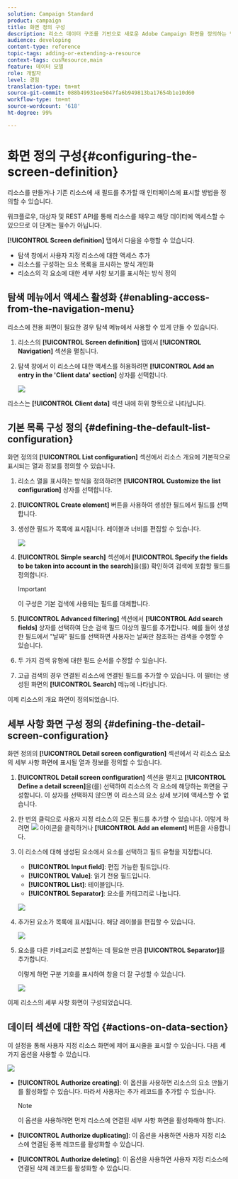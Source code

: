 ```yaml
---
solution: Campaign Standard
product: campaign
title: 화면 정의 구성
description: 리소스 데이터 구조를 기반으로 새로운 Adobe Campaign 화면을 정의하는 방법을 알아봅니다.
audience: developing
content-type: reference
topic-tags: adding-or-extending-a-resource
context-tags: cusResource,main
feature: 데이터 모델
role: 개발자
level: 경험
translation-type: tm+mt
source-git-commit: 088b49931ee5047fa6b949813ba17654b1e10d60
workflow-type: tm+mt
source-wordcount: '618'
ht-degree: 99%

---
```



# 화면 정의 구성{#configuring-the-screen-definition}

리소스를 만들거나 기존 리소스에 새 필드를 추가할 때 인터페이스에 표시할 방법을 정의할 수 있습니다.

워크플로우, 대상자 및 REST API를 통해 리소스를 채우고 해당 데이터에 액세스할 수 있으므로 이 단계는 필수가 아닙니다.

**[!UICONTROL Screen definition]** 탭에서 다음을 수행할 수 있습니다.

* 탐색 창에서 사용자 지정 리소스에 대한 액세스 추가
* 리소스를 구성하는 요소 목록을 표시하는 방식 개인화
* 리소스의 각 요소에 대한 세부 사항 보기를 표시하는 방식 정의

## 탐색 메뉴에서 액세스 활성화 {#enabling-access-from-the-navigation-menu}

리소스에 전용 화면이 필요한 경우 탐색 메뉴에서 사용할 수 있게 만들 수 있습니다.

1. 리소스의 **[!UICONTROL Screen definition]** 탭에서 **[!UICONTROL Navigation]** 섹션을 펼칩니다.
1. 탐색 창에서 이 리소스에 대한 액세스를 허용하려면 **[!UICONTROL Add an entry in the 'Client data' section]** 상자를 선택합니다.

   ![](assets/schema_extension_19.png)

리소스는 **[!UICONTROL Client data]** 섹션 내에 하위 항목으로 나타납니다.

## 기본 목록 구성 정의 {#defining-the-default-list-configuration}

화면 정의의 **[!UICONTROL List configuration]** 섹션에서 리소스 개요에 기본적으로 표시되는 열과 정보를 정의할 수 있습니다.

1. 리소스 열을 표시하는 방식을 정의하려면 **[!UICONTROL Customize the list configuration]** 상자를 선택합니다.
1. **[!UICONTROL Create element]** 버튼을 사용하여 생성한 필드에서 필드를 선택합니다.
1. 생성한 필드가 목록에 표시됩니다. 레이블과 너비를 편집할 수 있습니다.

   ![](assets/schema_extension_20.png)

1. **[!UICONTROL Simple search]** 섹션에서 **[!UICONTROL Specify the fields to be taken into account in the search]**&#x200B;을(를) 확인하여 검색에 포함할 필드를 정의합니다.

   >[!IMPORTANT]
   >
   >이 구성은 기본 검색에 사용되는 필드를 대체합니다.

1. **[!UICONTROL Advanced filtering]** 섹션에서 **[!UICONTROL Add search fields]** 상자를 선택하여 단순 검색 필드 이상의 필드를 추가합니다. 예를 들어 생성한 필드에서 &quot;날짜&quot; 필드를 선택하면 사용자는 날짜만 참조하는 검색을 수행할 수 있습니다.
1. 두 가지 검색 유형에 대한 필드 순서를 수정할 수 있습니다.
1. 고급 검색의 경우 연결된 리소스에 연결된 필드를 추가할 수 있습니다. 이 필터는 생성된 화면의 **[!UICONTROL Search]** 메뉴에 나타납니다.

이제 리소스의 개요 화면이 정의되었습니다.

## 세부 사항 화면 구성 정의 {#defining-the-detail-screen-configuration}

화면 정의의 **[!UICONTROL Detail screen configuration]** 섹션에서 각 리소스 요소의 세부 사항 화면에 표시될 열과 정보를 정의할 수 있습니다.

1. **[!UICONTROL Detail screen configuration]** 섹션을 펼치고 **[!UICONTROL Define a detail screen]**&#x200B;을(를) 선택하여 리소스의 각 요소에 해당하는 화면을 구성합니다. 이 상자를 선택하지 않으면 이 리소스의 요소 상세 보기에 액세스할 수 없습니다.
1. 한 번의 클릭으로 사용자 지정 리소스의 모든 필드를 추가할 수 있습니다. 이렇게 하려면 ![](assets/addallfieldsicon.png) 아이콘을 클릭하거나 **[!UICONTROL Add an element]** 버튼을 사용합니다.
1. 이 리소스에 대해 생성된 요소에서 요소를 선택하고 필드 유형을 지정합니다.

   * **[!UICONTROL Input field]**: 편집 가능한 필드입니다.
   * **[!UICONTROL Value]**: 읽기 전용 필드입니다.
   * **[!UICONTROL List]**: 테이블입니다.
   * **[!UICONTROL Separator]**: 요소를 카테고리로 나눕니다.

   ![](assets/schema_extension_23.png)

1. 추가된 요소가 목록에 표시됩니다. 해당 레이블을 편집할 수 있습니다.

   ![](assets/schema_extension_22.png)

1. 요소를 다른 카테고리로 분할하는 데 필요한 만큼 **[!UICONTROL Separator]**&#x200B;를 추가합니다.

   이렇게 하면 구분 기호를 표시하여 창을 더 잘 구성할 수 있습니다.

   ![](assets/schema_extension_25.png)

이제 리소스의 세부 사항 화면이 구성되었습니다.

## 데이터 섹션에 대한 작업 {#actions-on-data-section}

이 설정을 통해 사용자 지정 리소스 화면에 제어 표시줄을 표시할 수 있습니다. 다음 세 가지 옵션을 사용할 수 있습니다.

![](assets/schema_extension_actions.png)

* **[!UICONTROL Authorize creating]**: 이 옵션을 사용하면 리소스의 요소 만들기를 활성화할 수 있습니다. 따라서 사용자는 추가 레코드를 추가할 수 있습니다.

   >[!NOTE]
   >
   >이 옵션을 사용하려면 먼저 리소스에 연결된 세부 사항 화면을 활성화해야 합니다.

* **[!UICONTROL Authorize duplicating]**: 이 옵션을 사용하면 사용자 지정 리소스에 연결된 중복 레코드를 활성화할 수 있습니다.
* **[!UICONTROL Authorize deleting]**: 이 옵션을 사용하면 사용자 지정 리소스에 연결된 삭제 레코드를 활성화할 수 있습니다.
